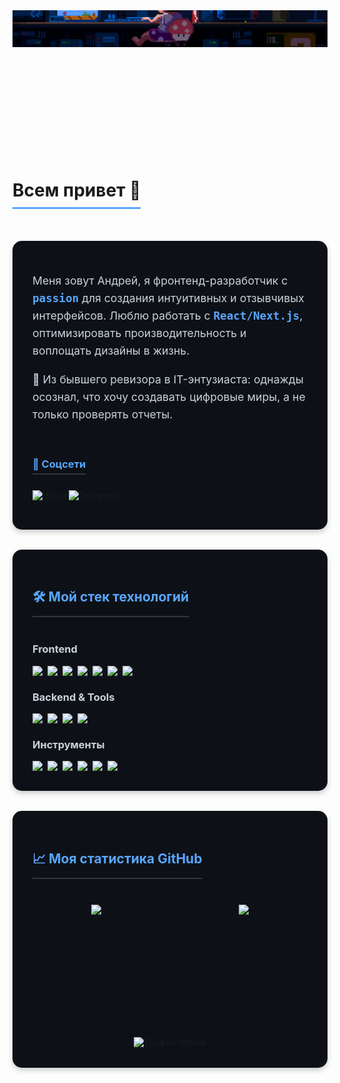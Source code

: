 <div align="left">
  <div style="position: relative; width: 100%; height: 200px; overflow: hidden; margin-bottom: 2rem;">
    <img src="images/profile_github.gif" alt="Coding animation" style="width: 100%; position: absolute; top: -50%;" />
  </div>
  <h1 style="border-bottom: 3px solid #58a6ff; display: inline-block; padding-bottom: 10px;">
    Всем привет 🤞
  </h1>
</div>

<div id="header-block" style="display: flex; align-items: center; justify-content: space-between; background: #0d1117; padding: 2rem; border-radius: 15px; margin: 2rem 0; box-shadow: 0 4px 8px rgba(0,0,0,0.2);">
    <div style="flex: 1;">
        <p style="font-size: 1.1rem; line-height: 1.6; color: #c9d1d9;">
          Меня зовут Андрей, я фронтенд-разработчик с <span style="font-family: monospace; font-weight: bold; color: #58a6ff;">passion</span> для создания интуитивных и отзывчивых интерфейсов. Люблю работать с <span style="font-family: monospace; font-weight: bold; color: #58a6ff;">React/Next.js</span>, оптимизировать производительность и воплощать дизайны в жизнь.
        </p>
        <p style="font-size: 1.1rem; line-height: 1.6; color: #c9d1d9; margin-top: 1rem;">
          🔮 Из бывшего ревизора в IT-энтузиаста: однажды осознал, что хочу создавать цифровые миры, а не только проверять отчеты.
        </p>        
        <div style="margin-top: 2rem;">
          <h3 style="color: #58a6ff; border-bottom: 2px solid #30363d; padding-bottom: 5px; display: inline-block;">🔗 Соцсети</h3>
          <p style="margin-top: 0.5rem;">
            <a href="https://tambov.hh.ru/resume/b4d9a23bff0ed46dcb0039ed1f4c425366416f" target="_blank" style="text-decoration: none;">
              <img src="https://img.shields.io/badge/HH.ru-FF6600.svg?style=for-the-badge&logo=hh&logoColor=white" alt="HH.ru"/>
            </a>
            <a href="https://t.me/vavrao68" target="_blank" style="text-decoration: none;">
              <img src="https://img.shields.io/badge/Telegram-26A5E4.svg?style=for-the-badge&logo=telegram&logoColor=white" alt="Telegram"/>
            </a>
          </p>
        </div>
    </div>
</div>

<div style="background: #0d1117; padding: 2rem; border-radius: 15px; margin: 2rem 0; box-shadow: 0 4px 8px rgba(0,0,0,0.2);">
  <h2 style="color: #58a6ff; border-bottom: 2px solid #30363d; padding-bottom: 10px; display: inline-block;">🛠 Мой стек технологий</h2>
  
  <div style="margin-top: 1.5rem;">
    <h3 style="color: #c9d1d9;">Frontend</h3>
    <div style="display: flex; flex-wrap: wrap; gap: 0.5rem; margin-bottom: 1.5rem;">
      <img src="https://img.shields.io/badge/html5-%23E34F26.svg?style=for-the-badge&logo=html5&logoColor=white"/>
      <img src="https://img.shields.io/badge/css3-%231572B6.svg?style=for-the-badge&logo=css3&logoColor=white"/>
      <img src="https://img.shields.io/badge/SASS-hotpink.svg?style=for-the-badge&logo=SASS&logoColor=white"/>
      <img src="https://img.shields.io/badge/javascript-%23323330.svg?style=for-the-badge&logo=javascript&logoColor=%23F7DF1E"/>
      <img src="https://img.shields.io/badge/typescript-%23007ACC.svg?style=for-the-badge&logo=typescript&logoColor=white"/>
      <img src="https://img.shields.io/badge/react-%2320232a.svg?style=for-the-badge&logo=react&logoColor=%2361DAFB"/>
      <img src="https://img.shields.io/badge/redux-%23593d88.svg?style=for-the-badge&logo=redux&logoColor=white"/>
    </div>
    <h3 style="color: #c9d1d9;">Backend & Tools</h3>
    <div style="display: flex; flex-wrap: wrap; gap: 0.5rem; margin-bottom: 1.5rem;">
      <img src="https://img.shields.io/badge/node.js-%2343853D.svg?style=for-the-badge&logo=node.js&logoColor=white"/>
      <img src="https://img.shields.io/badge/express.js-%23404d59.svg?style=for-the-badge&logo=express&logoColor=%2361DAFB"/>
      <img src="https://img.shields.io/badge/MongoDB-%234ea94b.svg?style=for-the-badge&logo=mongodb&logoColor=white"/>
      <img src="https://img.shields.io/badge/postgres-%23316192.svg?style=for-the-badge&logo=postgresql&logoColor=white"/>
    </div>
    <h3 style="color: #c9d1d9;">Инструменты</h3>
    <div style="display: flex; flex-wrap: wrap; gap: 0.5rem;">
      <img src="https://img.shields.io/badge/webpack-%238DD6F9.svg?style=for-the-badge&logo=webpack&logoColor=black"/>  
      <img src="https://img.shields.io/badge/git-%23F05033.svg?style=for-the-badge&logo=git&logoColor=white"/>
      <img src="https://img.shields.io/badge/-jest-%23C21325?style=for-the-badge&logo=jest&logoColor=white"/>
      <img src="https://img.shields.io/badge/-cypress-%23E5E5E5?style=for-the-badge&logo=cypress&logoColor=058a5e"/>
      <img src="https://img.shields.io/badge/figma-%23F24E1E.svg?style=for-the-badge&logo=figma&logoColor=white"/>
      <img src="https://img.shields.io/badge/-Storybook-FF4785?style=for-the-badge&logo=storybook&logoColor=white"/>
    </div>
  </div>
</div>

<div style="background: #0d1117; padding: 2rem; border-radius: 15px; margin: 2rem 0; box-shadow: 0 4px 8px rgba(0,0,0,0.2);">
  <h2 style="color: #58a6ff; border-bottom: 2px solid #30363d; padding-bottom: 10px; display: inline-block;">📈 Моя статистика GitHub</h2>
  
  <div style="display: flex; justify-content: space-around; flex-wrap: wrap; gap: 2rem; margin-top: 1.5rem;">
    <img height="180em" src="https://github-readme-stats.vercel.app/api?username=Andrey68Vyazovov&show_icons=true&theme=dark&include_all_commits=true&count_private=true"/>
    <img height="180em" src="https://github-readme-stats.vercel.app/api/top-langs/?username=Andrey68Vyazovov&layout=compact&langs_count=8&theme=dark"/>
  </div>
  
  <div style="margin-top: 2rem; text-align: center;">
    <img src="https://github-profile-trophy.vercel.app/?username=Andrey68Vyazovov&theme=onedark&row=1" alt="Трофеи GitHub"/>
  </div>
</div>